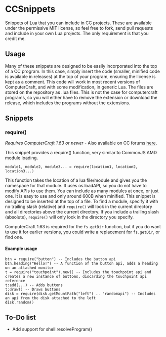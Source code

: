 # CCSnippets
Snippets of Lua that you can include in CC projects. These are available under the permissive MIT license, so feel free to fork, send pull requests and include in your own Lua projects. The only requirement is that you credit me.

## Usage
Many of these snippets are designed to be easily incorporated into the top of a CC program. In this case, simply insert the code (smaller, minified code is available in releases) at the top of your program, ensuring the license is kept as a comment. This code will work in most recent versions of ComputerCraft, and with some modification, in generic Lua.
The files are stored on the repository as .lua files. This is not the case for computercraft programs, so you will either have to remove the extension or download the release, which includes the programs without the extensions.

## Snippets

### require()
*Requires ComputerCraft 1.63 or newer* - Also available on CC forums [here](http://www.computercraft.info/forums2/index.php?/topic/22053-require-amd-for-cc-an-api-to-include-apis/).

This snippet provides a require() function, very similar to CommonJS AMD module loading.

    module1, module2, module3... = require(location1, location2, location3...)
    
This function takes the location of a lua file/module and gives you the namespace for that module. It uses os.loadAPI, so you do not have to modify APIs to use them. You can include as many modules at once, or just one.
It is easy to use and only around 600B when minified. This snippet is designed to be inserted at the top of a file.
To find a module, specify it with no trailing slash (relative) and `require()` will look in the current directory and all directories above the current directory. If you include a trailing slash (absolute), `require()` will only look in the directory you specify.

ComputerCraft 1.63 is required for the `fs.getDir` function, but if you do want to use it for earlier versions, you could write a replacement for `fs.getDir`, or find one.

#### Example usage
    
    btn = require("button") -- Includes the button api
    btn.heading("Hello!") -- A function of the button api, adds a heading on an attached monitor
    t = require("touchpoint").new() -- Includes the touchpoint api and creates a new instance of buttons, discarding the touchpoint api reference
    t:add(...) -- Adds buttons
    t:draw() -- Draws buttons
    disk = require(disk.getMountPath("left") .. "randomapi") -- Includes an api from the disk attached to the left
    disk.random()

## To-Do list
- Add support for shell.resolveProgram()
